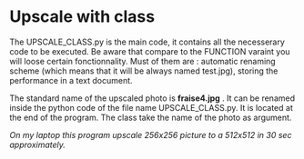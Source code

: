 # Upscale with class

The UPSCALE_CLASS.py is the main code, it contains all the necesserary code to be executed. Be aware that compare to the FUNCTION varaint you will loose certain fonctionnality. Must of them are : automatic renaming scheme (which means that it will be always named test.jpg), storing the performance in a text document.

The standard name of the upscaled photo is __fraise4.jpg__ . It can be renamed inside the python code of the file name UPSCALE_CLASS.py. It is located at the end of the program. The class take the name of the photo as argument.

*On my laptop this program upscale 256x256 picture to a 512x512 in 30 sec approximately.*
